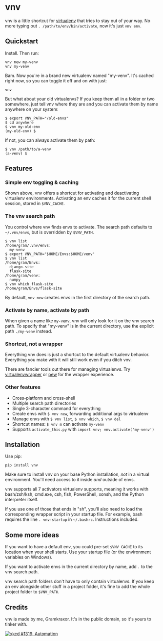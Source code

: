# vnv

vnv is a little shortcut for [virtualenv] that tries to stay out of your
way.
No more typing out `. /path/to/env/bin/activate`, now it's just
`vnv env`.

[virtualenv]: https://pypi.org/project/virtualenv/


## Quickstart

Install.
Then run:
```
vnv new my-venv
vnv my-venv
```
Bam. Now you're in a brand new virtualenv named "my-venv".
It's cached right now, so you can toggle it off and on with just:
```
vnv
```

But what about your old virtualenvs? If you keep them all in a folder or
two somewhere, just tell vnv where they are and you can activate them by
name anywhere on your system:
```
$ export VNV_PATH="/old-envs"
$ cd anywhere
$ vnv my-old-env
(my-old-env) $
```
If not, you can always activate them by path:
```
$ vnv /path/to/a-venv
(a-venv) $
```


## Features

### Simple env toggling & caching

Shown above, vnv offers a shortcut for activating and deactivating
virtualenv environments.
Activating an env caches it for the current shell session, stored in
`$VNV_CACHE`.

### The vnv search path

You control where vnv finds envs to activate.
The search path defaults to `~/.vnv/envs`, but is overridden by
`$VNV_PATH`.

```
$ vnv list
/home/gram/.vnv/envs:
  my-venv
$ export VNV_PATH="$HOME/Envs:$HOME/venv"
$ vnv list
/home/gram/Envs:
  django-site
  flask-site
/home/gram/venv:
  numpy
$ vnv which flask-site
/home/gram/Envs/flask-site
```

By default, `vnv new` creates envs in the first directory of the search
path.

### Activate by name, activate by path

When given a name like `my-venv`, vnv will only look for it on the vnv
search path.
To specify that "my-venv" is in the current directory, use the explicit
path `./my-venv` instead.

### Shortcut, not a wrapper

Everything vnv does is just a shortcut to the default virtualenv
behavior.
Everything you make with it will still work even if you ditch vnv.

There are fancier tools out there for managing virtualenvs.
Try [virtualenvwrapper] or [pew] for the wrapper experience.

[virtualenvwrapper]: https://pypi.org/project/virtualenvwrapper
[pew]: https://pypi.org/project/pew

### Other features

- Cross-platform and cross-shell
- Multiple search path directories
- Single 3-character command for everything
- Create envs with `$ vnv new`, forwarding additional args to virtualenv
- Manage envs with `$ vnv list`, `$ vnv which`, `$ vnv del`
- Shortcut names: `$ vnv m` can activate `my-venv`
- Supports `activate_this.py` with `import vnv; vnv.activate('my-venv')`


## Installation

Use pip:
```
pip install vnv
```

Make sure to install vnv on your base Python installation, *not* in a
virtual environment.
You'll need access to it inside *and* outside of envs.

vnv supports all 7 activators virtualenv supports, meaning it works with
bash/zsh/ksh, cmd.exe, csh, fish, PowerShell, xonsh, and the Python
interpreter itself.

If you use one of those that ends in "sh", you'll also need to load the
corresponding wrapper script in your startup file.
For example, bash requires the line `. vnv-startup` in `~/.bashrc`.
Instructions included.


## Some more ideas

If you want to have a default env, you could pre-set `$VNV_CACHE` to its
location when your shell starts.
Use your startup file (or the environment variables on Windows).

If you want to activate envs in the current directory by name, add `.`
to the vnv search path.

vnv search path folders don't have to only contain virtualenvs.
If you keep an env alongside other stuff in a project folder, it's fine
to add the whole project folder to `$VNV_PATH`.


## Credits

vnv is made by me, Gramkraxor.
It's in the public domain, so it's yours to tinker with.


[![xkcd #1319: Automation](https://imgs.xkcd.com/comics/automation.png "xkcd #1319: Automation")](https://xkcd.com/1319/)
